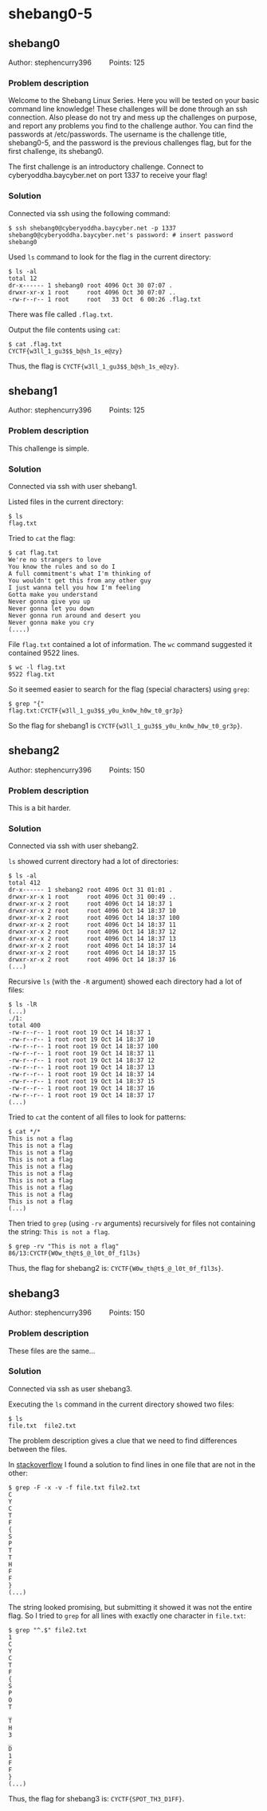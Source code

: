 # shebang0-5

## shebang0
Author: stephencurry396 &nbsp;&nbsp;&nbsp;&nbsp;&nbsp;&nbsp;&nbsp;
Points: 125

### Problem description
Welcome to the Shebang Linux Series. Here you will be tested on your basic
command line knowledge! These challenges will be done through an ssh connection.
Also please do not try and mess up the challenges on purpose, and report any
problems you find to the challenge author. You can find the passwords at /etc/passwords.
The username is the challenge title, shebang0-5, and the password is the previous
challenges flag, but for the first challenge, its shebang0.

The first challenge is an introductory challenge. Connect to cyberyoddha.baycyber.net
on port 1337 to receive your flag!

### Solution
Connected via ssh using the following command:
```
$ ssh shebang0@cyberyoddha.baycyber.net -p 1337
shebang0@cyberyoddha.baycyber.net's password: # insert password shebang0
```

Used `ls` command to look for the flag in the current directory:
```
$ ls -al
total 12
dr-x------ 1 shebang0 root 4096 Oct 30 07:07 .
drwxr-xr-x 1 root     root 4096 Oct 30 07:07 ..
-rw-r--r-- 1 root     root   33 Oct  6 00:26 .flag.txt
```

There was file called `.flag.txt`.

Output the file contents using `cat`:
```
$ cat .flag.txt    
CYCTF{w3ll_1_gu3$$_b@sh_1s_e@zy}
```

Thus, the flag is `CYCTF{w3ll_1_gu3$$_b@sh_1s_e@zy}`.

## shebang1
Author: stephencurry396 &nbsp;&nbsp;&nbsp;&nbsp;&nbsp;&nbsp;&nbsp;
Points: 125

### Problem description
This challenge is simple.

### Solution
Connected via ssh with user shebang1.

Listed files in the current directory:
```
$ ls
flag.txt
```

Tried to `cat` the flag:
```
$ cat flag.txt
We're no strangers to love
You know the rules and so do I
A full commitment's what I'm thinking of
You wouldn't get this from any other guy
I just wanna tell you how I'm feeling
Gotta make you understand
Never gonna give you up
Never gonna let you down
Never gonna run around and desert you
Never gonna make you cry
(....)
```

File `flag.txt` contained a lot of information. The `wc` command suggested
it contained 9522 lines.

```
$ wc -l flag.txt
9522 flag.txt
```

So it seemed easier to search for the flag (special characters) using `grep`:
```
$ grep "{"
flag.txt:CYCTF{w3ll_1_gu3$$_y0u_kn0w_h0w_t0_gr3p}
```

So the flag for shebang1 is `CYCTF{w3ll_1_gu3$$_y0u_kn0w_h0w_t0_gr3p}`.

## shebang2
Author: stephencurry396 &nbsp;&nbsp;&nbsp;&nbsp;&nbsp;&nbsp;&nbsp;
Points: 150

### Problem description
This is a bit harder.

### Solution
Connected via ssh with user shebang2.

`ls` showed current directory had a lot of directories:

```
$ ls -al
total 412
dr-x------ 1 shebang2 root 4096 Oct 31 01:01 .
drwxr-xr-x 1 root     root 4096 Oct 31 00:49 ..
drwxr-xr-x 2 root     root 4096 Oct 14 18:37 1
drwxr-xr-x 2 root     root 4096 Oct 14 18:37 10
drwxr-xr-x 2 root     root 4096 Oct 14 18:37 100
drwxr-xr-x 2 root     root 4096 Oct 14 18:37 11
drwxr-xr-x 2 root     root 4096 Oct 14 18:37 12
drwxr-xr-x 2 root     root 4096 Oct 14 18:37 13
drwxr-xr-x 2 root     root 4096 Oct 14 18:37 14
drwxr-xr-x 2 root     root 4096 Oct 14 18:37 15
drwxr-xr-x 2 root     root 4096 Oct 14 18:37 16
(...)
```

Recursive `ls` (with the `-R` argument) showed each directory had a lot of files:

```
$ ls -lR
(...)
./1:
total 400
-rw-r--r-- 1 root root 19 Oct 14 18:37 1
-rw-r--r-- 1 root root 19 Oct 14 18:37 10
-rw-r--r-- 1 root root 19 Oct 14 18:37 100
-rw-r--r-- 1 root root 19 Oct 14 18:37 11
-rw-r--r-- 1 root root 19 Oct 14 18:37 12
-rw-r--r-- 1 root root 19 Oct 14 18:37 13
-rw-r--r-- 1 root root 19 Oct 14 18:37 14
-rw-r--r-- 1 root root 19 Oct 14 18:37 15
-rw-r--r-- 1 root root 19 Oct 14 18:37 16
-rw-r--r-- 1 root root 19 Oct 14 18:37 17
(...)
```

Tried to `cat` the content of all files to look for patterns:

```
$ cat */*
This is not a flag
This is not a flag
This is not a flag
This is not a flag
This is not a flag
This is not a flag
This is not a flag
This is not a flag
This is not a flag
This is not a flag
(...)
```

Then tried to `grep` (using `-rv` arguments) recursively for files not containing
the string: `This is not a flag`.

```
$ grep -rv "This is not a flag"
86/13:CYCTF{W0w_th@t$_@_l0t_0f_f1l3s}
```

Thus, the flag for shebang2 is: `CYCTF{W0w_th@t$_@_l0t_0f_f1l3s}`.

## shebang3
Author: stephencurry396 &nbsp;&nbsp;&nbsp;&nbsp;&nbsp;&nbsp;&nbsp;
Points: 150

### Problem description
These files are the same...

### Solution
Connected via ssh as user shebang3.

Executing the `ls` command in the current directory showed two files:

```
$ ls
file.txt  file2.txt
```

The problem description gives a clue that we need to find differences between
the files.

In [stackoverflow](https://stackoverflow.com/questions/18204904/fast-way-of-finding-lines-in-one-file-that-are-not-in-another)
I found a solution to find lines in one file that are not in the other:

```
$ grep -F -x -v -f file.txt file2.txt
C
Y
C
T
F
{
S
P
T
T
H
F
F
}
(...)
```

The string looked promising, but submitting it showed it was not the entire
flag. So I tried to `grep` for all lines with exactly one character in `file.txt`:

```
$ grep "^.$" file2.txt
1
C
Y
C
T
F
{
S
P
O
T
_
T
H
3
_
D
1
F
F
}
(...)
```

Thus, the flag for shebang3 is: `CYCTF{SPOT_TH3_D1FF}`.

